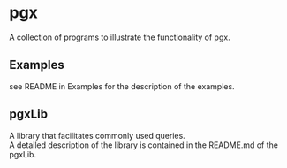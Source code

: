 # pgx

A collection of programs to illustrate the functionality of pgx.

## Examples

see README in Examples for the description of the examples.  

## pgxLib

A library that facilitates commonly used queries.  
A detailed description of the library is contained in the README.md of the pgxLib.  

